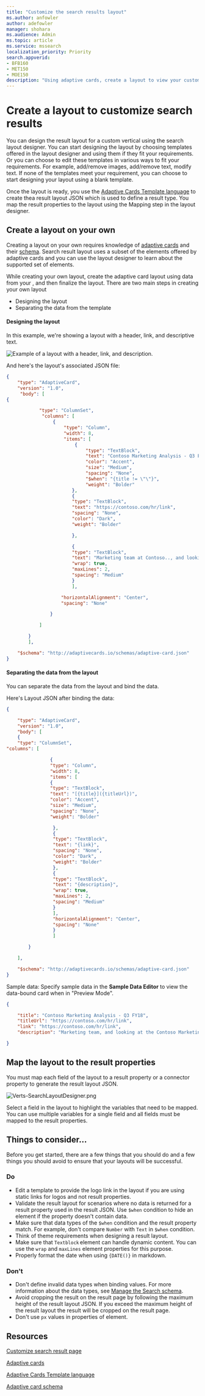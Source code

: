 ```yaml
---
title: "Customize the search results layout"
ms.author: anfowler
author: adefowler
manager: shohara
ms.audience: Admin
ms.topic: article
ms.service: mssearch
localization_priority: Priority
search.appverid:
- BFB160
- MET150
- MOE150
description: "Using adaptive cards, create a layout to view your customized search results"
---
```

# Create a layout to customize search results

You can design the result layout for a custom vertical using the search layout designer. You can start designing the layout by choosing templates offered in the layout designer and using them if they fit your requirements. Or you can choose to edit these templates in various ways to fit your requirements. For example, add/remove images, add/remove text, modify text. If none of the templates meet your requirement, you can choose to start designing your layout using a blank template.  

 

Once the layout is ready, you use the [Adaptive Cards Template language](https://docs.microsoft.com/adaptive-cards/templating/language)  to create thea result layout JSON which is used to define a result type. You map the result properties to the layout using the Mapping step in the layout designer.  

## Create a layout on your own
Creating a layout on your own requires knowledge of [adaptive cards](https://docs.microsoft.com/adaptive-cards/authoring-cards/getting-started) and their [schema](https://adaptivecards.io/explorer/). Search result layout uses a subset of the elements offered by adaptive cards and you can use the layout designer to learn about the supported set of elements.  

While creating your own layout, create the adaptive card layout using data from your , and then finalize the layout.
There are two main steps in creating your own layout
- Designing the layout
- Separating the data from the template

#### Designing the layout

In this example, we're showing a layout with a header, link, and descriptive text.

![Example of a layout with a header, link, and description.](media/Verts-ExampleLayout.png)

And here's the layout's associated JSON file:


```json
{ 
    "type": "AdaptiveCard", 
    "version": "1.0", 
     "body": [ 
{ 

            "type": "ColumnSet", 
             "columns": [ 
                 { 
                     "type": "Column", 
                     "width": 8, 
                     "items": [ 
                         { 
                             "type": "TextBlock", 
                             "text": "Contoso Marketing Analysis - Q3 FY18", 
                             "color": "Accent", 
                             "size": "Medium", 
                             "spacing": "None", 
                             "$when": "{title != \"\"}", 
                             "weight": "Bolder" 
                        }, 
                        { 
						"type": "TextBlock",  
						"text": "https://contoso.com/hr/link", 
						"spacing": "None",  
						"color": "Dark", 
						"weight": "Bolder" 

                        }, 

                        {  
						"type": "TextBlock", 
						"text": "Marketing team at Contoso.., and looking at the Contoso Marketing documents on the team site. This contains the data from FY20 and will taken over to FY21...Marketing Planning is ongoing for FY20..",  
						"wrap": true, 
						"maxLines": 2, 
						"spacing": "Medium" 
						} 
						], 

					"horizontalAlignment": "Center", 
					"spacing": "None" 

                } 

            ] 

        } 
		], 

    "$schema": "http://adaptivecards.io/schemas/adaptive-card.json" 
}
```

#### Separating the data from the layout

You can separate the data from the layout and bind the data. 

Here's Layout JSON after binding the data:


```json
{ 

    "type": "AdaptiveCard", 
	"version": "1.0", 
	"body": [ 
	{ 
	"type": "ColumnSet", 
"columns": [ 

                { 
				"type": "Column", 
				"width": 8, 
				"items": [ 
				{ 
				"type": "TextBlock", 
				"text": "[{title}]({titleUrl})", 
				"color": "Accent", 
				"size": "Medium",
				"spacing": "None", 
				"weight": "Bolder" 

                 }, 
				 { 
				 "type": "TextBlock", 
				 "text": "{link}",
				 "spacing": "None", 
				 "color": "Dark",
				 "weight": "Bolder" 
				 }, 
				 { 
				 "type": "TextBlock",
				 "text": "{description}",
				 "wrap": true,
				 "maxLines": 2, 
				 "spacing": "Medium" 
				 } 
				 ], 
				 "horizontalAlignment": "Center", 
				 "spacing": "None" 
				 } 
				 ] 

        } 

    ], 

    "$schema": "http://adaptivecards.io/schemas/adaptive-card.json" 
}
```

Sample data: 
Specify sample data in the **Sample Data Editor** to view the data-bound card when in "Preview Mode".

```json
{ 

    "title": "Contoso Marketing Analysis - Q3 FY18", 
    "titleUrl": "https://contoso.com/hr/link", 
    "link": "https://contoso.com/hr/link", 
    "description": "Marketing team, and looking at the Contoso Marketing documents on the team site. Yo can't see right...Marketing Planning presentation?" 

} 
```

## Map the layout to the result properties

You must map each field of the layout to a result property or a connector property to generate the result layout JSON.

![Verts-SearchLayoutDesigner.png](media/Verts-SearchLayoutDesigner.png)

Select a field in the layout to highlight the variables that need to be mapped. You can use multiple variables for a single field and all fields must be mapped to the result properties.

## Things to consider...

Before you get started, there are a few things that you should do and a few things you should avoid to ensure that your layouts will be successful.

### Do

- Edit a template to provide the logo link in the layout if you are using static links for logos and not result properties.   
- Validate the result layout for scenarios where no data is returned for a result property used in the result JSON. Use `$when` condition to hide an element if the property doesn't contain data.  
- Make sure that data types of the `$when` condition and the result property match. For example, don't compare `Number` with `Text` in `$when` condition.  
- Think of theme requirements when designing a result layout.  
- Make sure that `Textblock` element can handle dynamic content. You can use the `wrap` and `maxLines` element properties for this purpose. 
- Properly format the date when using `{DATE()}` in markdown.  

### Don't

- Don't define invalid data types when binding values. For more information about the data types, see [Manage the Search schema](https://docs.microsoft.com/sharepoint/search/manage-the-search-schema ).
- Avoid cropping the result on the result page by following the maximum height of the result layout JSON. If you exceed the maximum height of the result layout the result will be cropped on the result page.
- Don't use `px` values in properties of element.


## Resources
[Customize search result page](customize-search-page.md)

[Adaptive cards](https://docs.microsoft.com/adaptive-cards/authoring-cards/getting-started)

[Adaptive Cards Template language](https://docs.microsoft.com/adaptive-cards/templating/language)

[Adaptive card schema](https://adaptivecards.io/explorer/)
